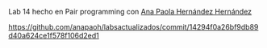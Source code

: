 Lab 14  hecho en Pair programming con [Ana Paola Hernández Hernández](mailto:a01276728@tec.mx)

https://github.com/anapaoh/labsactualizados/commit/14294f0a26bf9db89d40a624ce1f578f106d2ed1  
